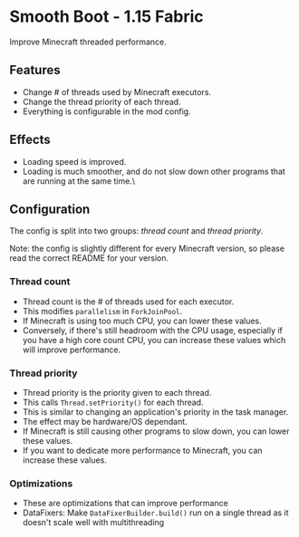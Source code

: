 # Smooth Boot - 1.15 Fabric
Improve Minecraft threaded performance.

## Features

- Change # of threads used by Minecraft executors.
- Change the thread priority of each thread.
- Everything is configurable in the mod config.

## Effects

- Loading speed is improved.
- Loading is much smoother, and do not slow down other programs that are running at the same time.\

## Configuration

The config is split into two groups: *thread count* and *thread priority*.

Note: the config is slightly different for every Minecraft version, so please read the correct README for your version.

### Thread count

- Thread count is the # of threads used for each executor.
- This modifies `parallelism` in `ForkJoinPool`.
- If Minecraft is using too much CPU, you can lower these values.
- Conversely, if there's still headroom with the CPU usage, especially if you have a high core count CPU, you can increase these values which will improve performance.

### Thread priority

- Thread priority is the priority given to each thread.
- This calls `Thread.setPriority()` for each thread.
- This is similar to changing an application's priority in the task manager.
- The effect may be hardware/OS dependant.
- If Minecraft is still causing other programs to slow down, you can lower these values.
- If you want to dedicate more performance to Minecraft, you can increase these values.

### Optimizations

 - These are optimizations that can improve performance
 - DataFixers: Make `DataFixerBuilder.build()` run on a single thread as it doesn't scale well with multithreading